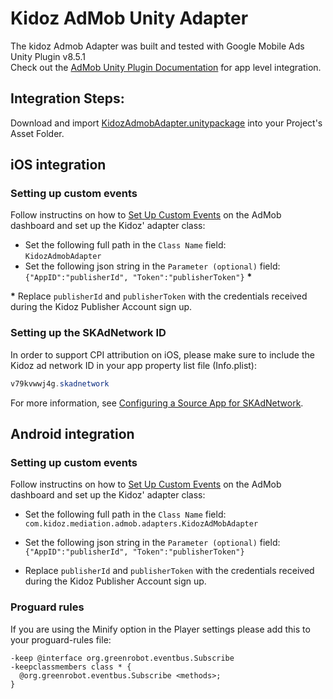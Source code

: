 # Kidoz AdMob Unity Adapter

The kidoz Admob Adapter was built and tested with Google Mobile Ads Unity Plugin v8.5.1<BR>
Check out the [AdMob Unity Plugin Documentation](https://developers.google.com/admob/unity/start) for app level integration.

## Integration Steps:

Download and import [KidozAdmobAdapter.unitypackage](/Mediation/AdMob%20Adapter/Unity/KidozAdmobAdapter.unitypackage) into your Project's Asset Folder.

## iOS integration

### Setting up custom events
Follow instructins on how to [Set Up Custom Events](https://developers.google.com/admob/ios/custom-events/setup#create) on the AdMob dashboard and set up the Kidoz' adapter class:
* Set the following full path in the `Class Name` field: </br>
`KidozAdmobAdapter`
* Set the following json string in the `Parameter (optional)` field: </br>
`{"AppID":"publisherId", "Token":"publisherToken"}` <B>*</B>

<B>*</B> Replace `publisherId` and `publisherToken` with the credentials received during the Kidoz Publisher Account sign up.

### Setting up the SKAdNetwork ID

In order to support CPI attribution on iOS, please make sure to include the Kidoz ad network ID in your app property list file (Info.plist):

```java
v79kvwwj4g.skadnetwork	
```
For more information, see [Configuring a Source App for SKAdNetwork](https://developer.apple.com/documentation/storekit/skadnetwork/configuring_a_source_app).

## Android integration

### Setting up custom events
Follow instructins on how to [Set Up Custom Events](https://developers.google.com/admob/android/custom-events/setup#create) on the AdMob dashboard and set up the Kidoz' adapter class:
- Set the following full path in the `Class Name` field: </br>
`com.kidoz.mediation.admob.adapters.KidozAdMobAdapter`

- Set the following json string in the `Parameter (optional)` field: </br>
`{"AppID":"publisherId", "Token":"publisherToken"}`

- Replace `publisherId` and `publisherToken` with the credentials received during the Kidoz Publisher Account sign up.

### Proguard rules
If you are using the Minify option in the Player settings please add this to your proguard-rules file:
```
-keep @interface org.greenrobot.eventbus.Subscribe  
-keepclassmembers class * {  
  @org.greenrobot.eventbus.Subscribe <methods>;  
}
```
